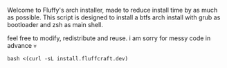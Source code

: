 Welcome to Fluffy's arch installer, made to reduce install time by as much as possible.
This script is designed to install a btfs arch install with grub as bootloader and zsh as main shell.

feel free to modify, redistribute and reuse. i am sorry for messy code in advance 💀

`bash <(curl -sL install.fluffcraft.dev)`
